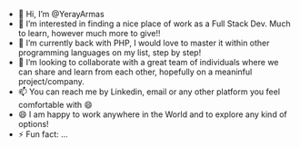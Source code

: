 - 👋 Hi, I’m @YerayArmas
- 👀 I’m interested in finding a nice place of work as a Full Stack Dev. Much to learn, however much more to give!!
- 🌱 I’m currently back with PHP, I would love to master it within other programming languages on my list, step by step!
- 💞️ I’m looking to collaborate with a great team of individuals where we can share and learn from each other, hopefully on a meaninful project/company.
- 📫 You can reach me by Linkedin, email or any other platform you feel comfortable with 😄 
- 😄 I am happy to work anywhere in the World and to explore any kind of options! 
- ⚡ Fun fact: ...

<!---
YerayArmas/YerayArmas is a ✨ special ✨ repository because its `README.md` (this file) appears on your GitHub profile.
You can click the Preview link to take a look at your changes.
--->

